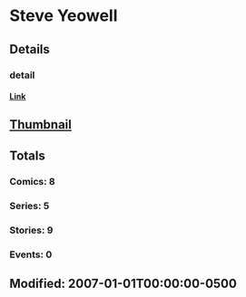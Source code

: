 # Steve  Yeowell 
## Details
### detail
#### [Link](http://marvel.com/comics/creators/1307/steve_yeowell?utm_campaign=apiRef&utm_source=225578a89fc76f3d20fbffda5d17a88d)
## [Thumbnail](http://i.annihil.us/u/prod/marvel/i/mg/3/80/4bb792169151f.jpg)
## Totals
### Comics: 8
### Series: 5
### Stories: 9
### Events: 0
## Modified: 2007-01-01T00:00:00-0500